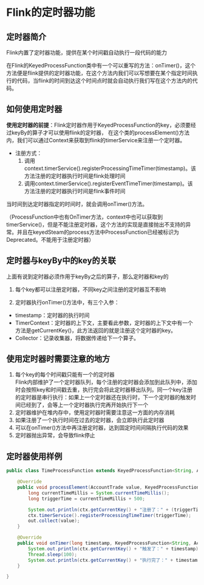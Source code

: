# Flink的定时器功能

## 定时器简介
Flink内置了定时器功能，提供在某个时间戳自动执行一段代码的能力  

在Flink的KeyedProcessFunction类中有一个可以重写的方法：onTimer()，这个方法便是flink提供的定时器功能，在这个方法内我们可以写想要在某个指定时间执行的代码，当flink的时间到达这个时间点时就会自动执行我们写在这个方法内的代码。  

## 如何使用定时器
**使用定时器的前提**：Flink定时器作用于KeyedProcessFunction的key，必须要经过keyBy的算子才可以使用flink的定时器，
在这个类的processElement()方法内，我们可以通过Context来获取到flink的timerService来注册一个定时器。  

- 注册方式：
  1. 调用context.timerService().registerProcessingTimeTimer(timestamp)。该方法注册的定时器执行时间是flink处理时间
  2. 调用context.timerService().registerEventTimeTimer(timestamp)。该方法注册的定时器执行时间是flink事件时间  

当时间到达定时器指定的时间时，就会调用onTimer()方法。  

（ProcessFunction中也有OnTimer方法，context中也可以获取到timerService()，但是不能注册定时器，这个方法的实现是直接抛出不支持的异常。并且在keyedSteam的process方法中ProcessFunction已经被标识为Deprecated。不能用于注册定时器）


## 定时器与keyBy中的key的关联
上面有说到定时器必须作用于keyBy之后的算子，那么定时器和key的

1. 每个key都可以注册定时器，不同key之间注册的定时器互不影响

2. 定时器执行onTimer()方法中，有三个入参：  
  - timestamp：定时器的执行时间  
  - TimerContext：定时器的上下文，主要看此参数，定时器的上下文中有一个方法是getCurrentKey()，此方法返回的就是注册这个定时器的key。  
  - Collector：记录收集器，将数据传递给下一个算子。

## 使用定时器时需要注意的地方
1. 每个key的每个时间戳只能有一个的定时器  
Flink内部维护了一个定时器队列，每个注册的定时器会添加到此队列中，添加时会按照key和时间戳去重，执行完会将此定时器移出队列。同一个key注册的定时器是串行执行：如果上一个定时器还在执行时，下一个定时器的触发时间已经到了，会等上一个定时器执行完再开始执行下一个
2. 定时器维护在堆内存中，使用定时器时需要注意这一方面的内存消耗
3. 如果注册了一个执行时间在过去的定时器，会立即执行此定时器
4. 可以在onTimer()方法中再注册定时器，达到固定时间间隔执行代码的效果
5. 定时器抛出异常，会导致flink停止


## 定时器使用样例
``` java 
public class TimeProcessFunction extends KeyedProcessFunction<String, AccountTrade, AccountTrade> {

    @Override
    public void processElement(AccountTrade value, KeyedProcessFunction<String, AccountTrade, AccountTrade>.Context ctx, Collector<AccountTrade> out) throws Exception {
        long currentTimeMillis = System.currentTimeMillis();
        long triggerTime = currentTimeMillis + 500;

        System.out.println(ctx.getCurrentKey() + "注册了：" + (triggerTime));
        ctx.timerService().registerProcessingTimeTimer(triggerTime);
        out.collect(value);
    }

    @Override
    public void onTimer(long timestamp, KeyedProcessFunction<String, AccountTrade, AccountTrade>.OnTimerContext ctx, Collector<AccountTrade> out) throws Exception {
        System.out.println(ctx.getCurrentKey() + "触发了：" + timestamp);
        Thread.sleep(100);
        System.out.println(ctx.getCurrentKey() + "执行完了：" + timestamp + " 。当前时间：" + System.currentTimeMillis());
    }

}
```